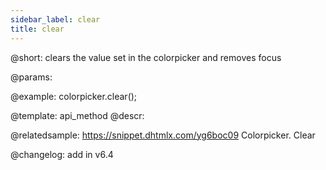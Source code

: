```yaml
---
sidebar_label: clear
title: clear
---          
```


@short: clears the value set in the colorpicker and removes focus


@params:




@example:
colorpicker.clear();


@template: api_method
@descr:


@relatedsample: https://snippet.dhtmlx.com/yg6boc09	Colorpicker. Clear


@changelog:
add in v6.4

